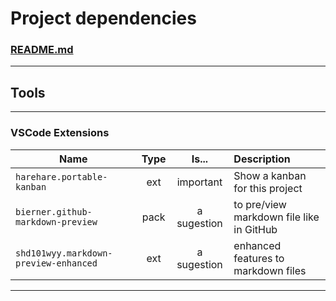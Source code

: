 # Project dependencies
### [README.md](README.md)

----

## Tools

----
### VSCode Extensions

Name                                            | Type   | Is...        | Description
------------------------------------------------| :----: | :----------: | :-----
`harehare.portable-kanban`                      | ext    | important    | Show a kanban for this project
 `bierner.github-markdown-preview`              | pack   | a sugestion  | to pre/view markdown file like in GitHub
 `shd101wyy.markdown-preview-enhanced`          | ext    | a sugestion  | enhanced  features to markdown files

----
